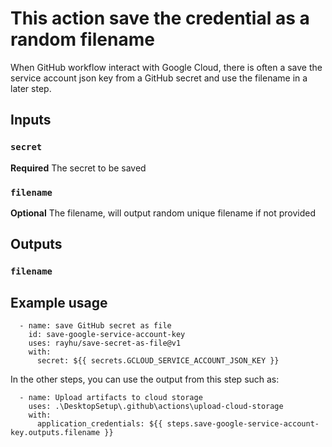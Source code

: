 # This action save the credential as a random filename

When GitHub workflow interact with Google Cloud, there is often a save the service account json key from a GitHub secret and use the filename in a later step.

## Inputs

### `secret`

**Required** The secret to be saved

### `filename`

**Optional** The filename, will output random unique filename if not provided

## Outputs

### `filename`

## Example usage

      - name: save GitHub secret as file
        id: save-google-service-account-key
        uses: rayhu/save-secret-as-file@v1
        with:
          secret: ${{ secrets.GCLOUD_SERVICE_ACCOUNT_JSON_KEY }}

In the other steps, you can use the output from this step such as:

      - name: Upload artifacts to cloud storage
        uses: .\DesktopSetup\.github\actions\upload-cloud-storage
        with:
          application_credentials: ${{ steps.save-google-service-account-key.outputs.filename }}
